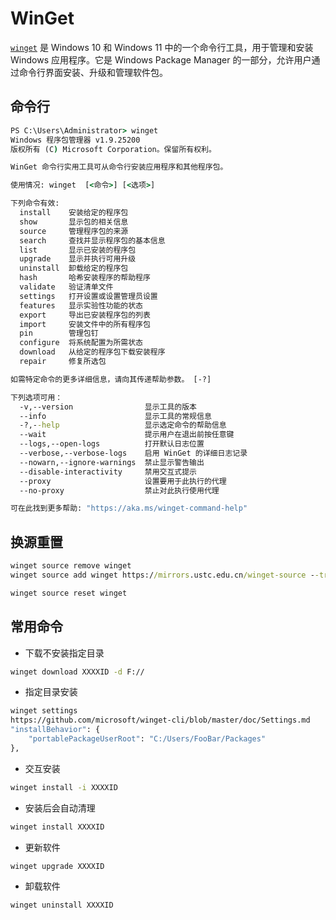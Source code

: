 # WinGet

[`winget`](https://learn.microsoft.com/zh-tw/windows/package-manager/winget/) 是 Windows 10 和 Windows 11 中的一个命令行工具，用于管理和安装 Windows 应用程序。它是 Windows Package Manager 的一部分，允许用户通过命令行界面安装、升级和管理软件包。

<DocsAD/>

## 命令行

```bat
PS C:\Users\Administrator> winget
Windows 程序包管理器 v1.9.25200
版权所有 (C) Microsoft Corporation。保留所有权利。

WinGet 命令行实用工具可从命令行安装应用程序和其他程序包。

使用情况: winget  [<命令>] [<选项>]

下列命令有效:
  install    安装给定的程序包
  show       显示包的相关信息
  source     管理程序包的来源
  search     查找并显示程序包的基本信息
  list       显示已安装的程序包
  upgrade    显示并执行可用升级
  uninstall  卸载给定的程序包
  hash       哈希安装程序的帮助程序
  validate   验证清单文件
  settings   打开设置或设置管理员设置
  features   显示实验性功能的状态
  export     导出已安装程序包的列表
  import     安装文件中的所有程序包
  pin        管理包钉
  configure  将系统配置为所需状态
  download   从给定的程序包下载安装程序
  repair     修复所选包

如需特定命令的更多详细信息，请向其传递帮助参数。 [-?]

下列选项可用：
  -v,--version                显示工具的版本
  --info                      显示工具的常规信息
  -?,--help                   显示选定命令的帮助信息
  --wait                      提示用户在退出前按任意键
  --logs,--open-logs          打开默认日志位置
  --verbose,--verbose-logs    启用 WinGet 的详细日志记录
  --nowarn,--ignore-warnings  禁止显示警告输出
  --disable-interactivity     禁用交互式提示
  --proxy                     设置要用于此执行的代理
  --no-proxy                  禁止对此执行使用代理

可在此找到更多帮助: "https://aka.ms/winget-command-help"
```

## 换源重置

```bat
winget source remove winget
winget source add winget https://mirrors.ustc.edu.cn/winget-source --trust-level trusted
```

```bat
winget source reset winget
```

## 常用命令

* 下载不安装指定目录

```bat
winget download XXXXID -d F://
```

* 指定目录安装

```bat
winget settings
https://github.com/microsoft/winget-cli/blob/master/doc/Settings.md
"installBehavior": {
    "portablePackageUserRoot": "C:/Users/FooBar/Packages"
},
```

* 交互安装

```bat
winget install -i XXXXID
```

* 安装后会自动清理

```bat
winget install XXXXID
```

* 更新软件

```bat
winget upgrade XXXXID
```

* 卸载软件

```bat
winget uninstall XXXXID
```
